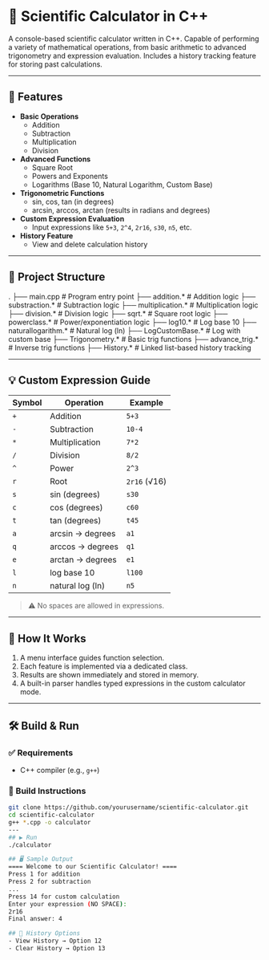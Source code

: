 # 🧮 Scientific Calculator in C++

A console-based scientific calculator written in C++. Capable of performing a variety of mathematical operations, from basic arithmetic to advanced trigonometry and expression evaluation. Includes a history tracking feature for storing past calculations.

---

## 📌 Features

- **Basic Operations**
  - Addition
  - Subtraction
  - Multiplication
  - Division
- **Advanced Functions**
  - Square Root
  - Powers and Exponents
  - Logarithms (Base 10, Natural Logarithm, Custom Base)
- **Trigonometric Functions**
  - sin, cos, tan (in degrees)
  - arcsin, arccos, arctan (results in radians and degrees)
- **Custom Expression Evaluation**
  - Input expressions like `5+3`, `2^4`, `2r16`, `s30`, `n5`, etc.
- **History Feature**
  - View and delete calculation history

---

## 📂 Project Structure

.
├── main.cpp             # Program entry point
├── addition.*           # Addition logic
├── substraction.*       # Subtraction logic
├── multiplication.*     # Multiplication logic
├── division.*           # Division logic
├── sqrt.*               # Square root logic
├── powerclass.*         # Power/exponentiation logic
├── log10.*              # Log base 10
├── naturallogarithm.*   # Natural log (ln)
├── LogCustomBase.*      # Log with custom base
├── Trigonometry.*       # Basic trig functions
├── advance_trig.*       # Inverse trig functions
├── History.*            # Linked list-based history tracking


---

## 💡 Custom Expression Guide

| Symbol | Operation             | Example     |
|--------|------------------------|-------------|
| `+`    | Addition               | `5+3`       |
| `-`    | Subtraction            | `10-4`      |
| `*`    | Multiplication         | `7*2`       |
| `/`    | Division               | `8/2`       |
| `^`    | Power                  | `2^3`       |
| `r`    | Root                   | `2r16` (√16) |
| `s`    | sin (degrees)          | `s30`       |
| `c`    | cos (degrees)          | `c60`       |
| `t`    | tan (degrees)          | `t45`       |
| `a`    | arcsin → degrees       | `a1`        |
| `q`    | arccos → degrees       | `q1`        |
| `e`    | arctan → degrees       | `e1`        |
| `l`    | log base 10            | `l100`      |
| `n`    | natural log (ln)       | `n5`        |

> ⚠️ No spaces are allowed in expressions.

---

## 🧠 How It Works

1. A menu interface guides function selection.
2. Each feature is implemented via a dedicated class.
3. Results are shown immediately and stored in memory.
4. A built-in parser handles typed expressions in the custom calculator mode.

---

## 🛠️ Build & Run

### ✅ Requirements
- C++ compiler (e.g., `g++`)

### 🔧 Build Instructions

```bash
git clone https://github.com/yourusername/scientific-calculator.git
cd scientific-calculator
g++ *.cpp -o calculator
---
## ▶️ Run
./calculator

## 🖥️ Sample Output
==== Welcome to our Scientific Calculator! ====
Press 1 for addition
Press 2 for subtraction
...
Press 14 for custom calculation
Enter your expression (NO SPACE):
2r16
Final answer: 4

## 📜 History Options
- View History → Option 12
- Clear History → Option 13
